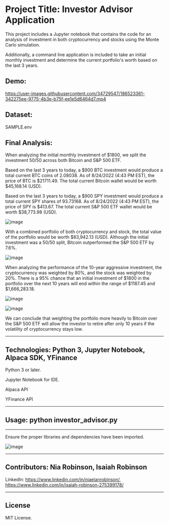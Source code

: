 # Project Title: Investor Advisor Application

This project includes a Jupyter notebook that contains the code for an analysis of investment in both cryptocurrency and stocks using the Monte Carlo simulation.

Additionally, a command line application is included to take an initial monthly investment and determine the current portfolio's worth based on the last 3 years.

Demo:
---
https://user-images.githubusercontent.com/34729547/186523361-342275ee-9775-4b3e-b75f-ee1e5d6464d7.mp4


Dataset:
---
SAMPLE.env

Final Analysis:
---

When analyzing the initial monthly investment of $1800, we split the investment 50/50 across both Bitcoin and S&P 500 ETF. 

Based on the last 3 years to today, a $900 BTC investment would produce a total current BTC coins of 2.08038. As of 8/24/2022 (4:43 PM EST), the price of BTC is $21711.49. The total current Bitcoin wallet would be worth $45,168.14 (USD).

Based on the last 3 years to today, a $900 SPY investment would produce a total current SPY shares of 93.73168. As of 8/24/2022 (4:43 PM EST), the price of SPY is $413.67. The total current S&P 500 ETF wallet would be worth $38,773.98 (USD).

![image](https://user-images.githubusercontent.com/34729547/186520835-eec419fd-aad5-4ed8-a276-604d86f11f17.png)

With a combined portfolio of both cryptocurrency and stock, the total value of the portfolio would be worth $83,942.13 (USD). Although the initial investment was a 50/50 split, Bitcoin outperformed the S&P 500 ETF by 7.6%.

![image](https://user-images.githubusercontent.com/34729547/186520932-4cecb670-3d28-40d6-89a6-f15b6485c350.png)

When analyzing the performance of the 10-year aggressive investment, the cryptocurrency was weighted by 80%, and the stock was weighted by 20%. There is a 95% chance that an initial investment of $1800 in the portfolio over the next 10 years will end within the range of $1187.45 and $1,666,283.18.

![image](https://user-images.githubusercontent.com/34729547/186521815-95ef8f58-a839-42a2-9d86-24eecaeed047.png)

![image](https://user-images.githubusercontent.com/34729547/186521891-89eccbad-d0cd-49f7-947c-1f456eb63640.png)

We can conclude that weighting the portfolio more heavily to Bitcoin over the S&P 500 ETF will allow the investor to retire after only 10 years if the volatility of cryptocurrency stays low.

---

## Technologies: Python 3, Jupyter Notebook, Alpaca SDK, YFinance

Python 3 or later.

Jupyter Notebook for IDE.

Alpaca API 

YFinance API

---

## Usage: python investor_advisor.py
---

Ensure the proper libraries and dependencies have been imported.

![image](https://user-images.githubusercontent.com/34729547/186522557-e14ee3fa-13bd-4a9e-bfcb-4737d3b866a6.png)

---

## Contributors: Nia Robinson, Isaiah Robinson

LinkedIn: https://www.linkedin.com/in/niaelanrobinson/, https://www.linkedin.com/in/isaiah-robinson-275399178/

---

## License

MIT License.
